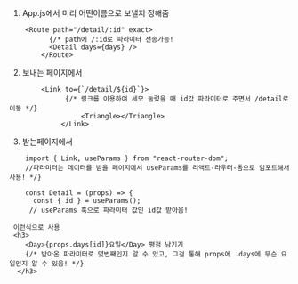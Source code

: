 1. App.js에서 미리 어떤이름으로 보낼지 정해줌
```
 	<Route path="/detail/:id" exact>
          {/* path에 /:id로 파라미터 전송가능!
          <Detail days={days} />
        </Route>
```

2. 보내는 페이지에서 

```
		<Link to={`/detail/${id}`}>
              {/* 링크를 이용하여 세모 눌렀을 때 id값 파라미터로 주면서 /detail로 이동 */}
            	  <Triangle></Triangle>
           	 </Link>
 ```
3. 받는페이지에서

```
	import { Link, useParams } from "react-router-dom";
	//파라미터는 데이터를 받을 페이지에서 useParams를 리액트-라우터-돔으로 임포트해서 사용! */}

	const Detail = (props) => {
	  const { id } = useParams();
 	 // useParams 훅으로 파라미터 값인 id값 받아옴!
```
  
     이런식으로 사용    
	 <h3>
        <Day>{props.days[id]}요일</Day> 평점 남기기
        {/* 받아온 파라미터로 몇번째인지 알 수 있고, 그걸 통해 props에 .days에 무슨 요일인지 알 수 있음! */}
      </h3>
